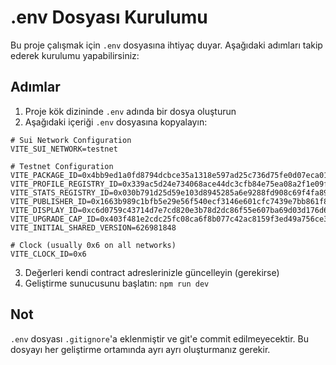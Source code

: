 # .env Dosyası Kurulumu

Bu proje çalışmak için `.env` dosyasına ihtiyaç duyar. Aşağıdaki adımları takip ederek kurulumu yapabilirsiniz:

## Adımlar

1. Proje kök dizininde `.env` adında bir dosya oluşturun
2. Aşağıdaki içeriği `.env` dosyasına kopyalayın:

```env
# Sui Network Configuration
VITE_SUI_NETWORK=testnet

# Testnet Configuration
VITE_PACKAGE_ID=0x4bb9ed1a0fd8794dcbce35a1318e597ad25c736d75fe0d07eca01850b96d760d
VITE_PROFILE_REGISTRY_ID=0x339ac5d24e734068ace44dc3cfb84e75ea08a2f1e09fd5485bd750972ef5ad89
VITE_STATS_REGISTRY_ID=0x030b791d25d59e103d8945285a6e9288fd908c69f4fa89ca2ac73704c0a1a4c6
VITE_PUBLISHER_ID=0x1663b989c1bfb5e29e56f540ecf3146e601cfc7439e7bb861f83a55a5dd87911
VITE_DISPLAY_ID=0xc6d0759c43714d7e7cd820e3b78d2dc86f55e607ba69d03d176d6fb62e912635
VITE_UPGRADE_CAP_ID=0x403f481e2cdc25fc08ca6f8b077c42ac8159f3ed49a756ce38896857fd6e7915
VITE_INITIAL_SHARED_VERSION=626981848

# Clock (usually 0x6 on all networks)
VITE_CLOCK_ID=0x6
```

3. Değerleri kendi contract adreslerinizle güncelleyin (gerekirse)
4. Geliştirme sunucusunu başlatın: `npm run dev`

## Not

`.env` dosyası `.gitignore`'a eklenmiştir ve git'e commit edilmeyecektir. Bu dosyayı her geliştirme ortamında ayrı ayrı oluşturmanız gerekir.

